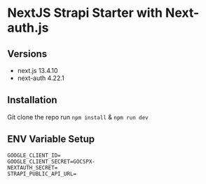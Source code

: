 # NextJS Strapi Starter with Next-auth.js

## Versions
* next.js 13.4.10
* next-auth 4.22.1
## Installation
Git clone the repo
run `npm install` & `npm run dev`
## ENV Variable Setup
```
GOOGLE_CLIENT_ID=
GOOGLE_CLIENT_SECRET=GOCSPX-
NEXTAUTH_SECRET=
STRAPI_PUBLIC_API_URL=
```